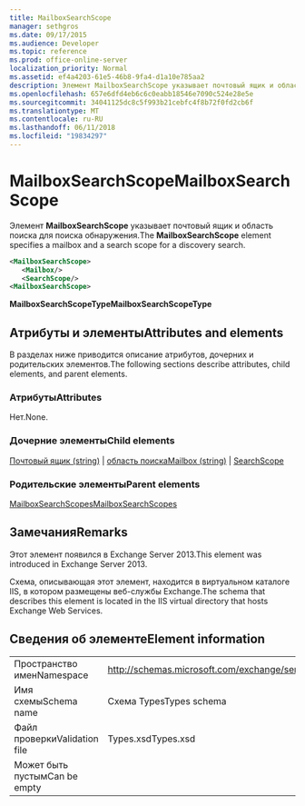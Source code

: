 ```yaml
---
title: MailboxSearchScope
manager: sethgros
ms.date: 09/17/2015
ms.audience: Developer
ms.topic: reference
ms.prod: office-online-server
localization_priority: Normal
ms.assetid: ef4a4203-61e5-46b8-9fa4-d1a10e785aa2
description: Элемент MailboxSearchScope указывает почтовый ящик и область поиска для поиска обнаружения.
ms.openlocfilehash: 657e6dfd4eb6c6c0eabb18546e7090c524e28e5e
ms.sourcegitcommit: 34041125dc8c5f993b21cebfc4f8b72f0fd2cb6f
ms.translationtype: MT
ms.contentlocale: ru-RU
ms.lasthandoff: 06/11/2018
ms.locfileid: "19834297"
---
```

# <a name="mailboxsearchscope"></a><span data-ttu-id="7a89d-103">MailboxSearchScope</span><span class="sxs-lookup"><span data-stu-id="7a89d-103">MailboxSearchScope</span></span>

<span data-ttu-id="7a89d-104">Элемент **MailboxSearchScope** указывает почтовый ящик и область поиска для поиска обнаружения.</span><span class="sxs-lookup"><span data-stu-id="7a89d-104">The **MailboxSearchScope** element specifies a mailbox and a search scope for a discovery search.</span></span> 
  
```XML
<MailboxSearchScope>
   <Mailbox/>
   <SearchScope/>
<MailboxSearchScope>
```

<span data-ttu-id="7a89d-105">**MailboxSearchScopeType**</span><span class="sxs-lookup"><span data-stu-id="7a89d-105">**MailboxSearchScopeType**</span></span>

## <a name="attributes-and-elements"></a><span data-ttu-id="7a89d-106">Атрибуты и элементы</span><span class="sxs-lookup"><span data-stu-id="7a89d-106">Attributes and elements</span></span>

<span data-ttu-id="7a89d-107">В разделах ниже приводится описание атрибутов, дочерних и родительских элементов.</span><span class="sxs-lookup"><span data-stu-id="7a89d-107">The following sections describe attributes, child elements, and parent elements.</span></span>
  
### <a name="attributes"></a><span data-ttu-id="7a89d-108">Атрибуты</span><span class="sxs-lookup"><span data-stu-id="7a89d-108">Attributes</span></span>

<span data-ttu-id="7a89d-109">Нет.</span><span class="sxs-lookup"><span data-stu-id="7a89d-109">None.</span></span>
  
### <a name="child-elements"></a><span data-ttu-id="7a89d-110">Дочерние элементы</span><span class="sxs-lookup"><span data-stu-id="7a89d-110">Child elements</span></span>

<span data-ttu-id="7a89d-111">[Почтовый ящик (string)](mailbox-string.md) | [область поиска](searchscope.md)</span><span class="sxs-lookup"><span data-stu-id="7a89d-111">[Mailbox (string)](mailbox-string.md) | [SearchScope](searchscope.md)</span></span>
  
### <a name="parent-elements"></a><span data-ttu-id="7a89d-112">Родительские элементы</span><span class="sxs-lookup"><span data-stu-id="7a89d-112">Parent elements</span></span>

[<span data-ttu-id="7a89d-113">MailboxSearchScopes</span><span class="sxs-lookup"><span data-stu-id="7a89d-113">MailboxSearchScopes</span></span>](mailboxsearchscopes.md)
  
## <a name="remarks"></a><span data-ttu-id="7a89d-114">Замечания</span><span class="sxs-lookup"><span data-stu-id="7a89d-114">Remarks</span></span>

<span data-ttu-id="7a89d-115">Этот элемент появился в Exchange Server 2013.</span><span class="sxs-lookup"><span data-stu-id="7a89d-115">This element was introduced in Exchange Server 2013.</span></span>
  
<span data-ttu-id="7a89d-116">Схема, описывающая этот элемент, находится в виртуальном каталоге IIS, в котором размещены веб-службы Exchange.</span><span class="sxs-lookup"><span data-stu-id="7a89d-116">The schema that describes this element is located in the IIS virtual directory that hosts Exchange Web Services.</span></span>
  
## <a name="element-information"></a><span data-ttu-id="7a89d-117">Сведения об элементе</span><span class="sxs-lookup"><span data-stu-id="7a89d-117">Element information</span></span>

|||
|:-----|:-----|
|<span data-ttu-id="7a89d-118">Пространство имен</span><span class="sxs-lookup"><span data-stu-id="7a89d-118">Namespace</span></span>  <br/> |http://schemas.microsoft.com/exchange/services/2006/types  <br/> |
|<span data-ttu-id="7a89d-119">Имя схемы</span><span class="sxs-lookup"><span data-stu-id="7a89d-119">Schema name</span></span>  <br/> |<span data-ttu-id="7a89d-120">Схема Types</span><span class="sxs-lookup"><span data-stu-id="7a89d-120">Types schema</span></span>  <br/> |
|<span data-ttu-id="7a89d-121">Файл проверки</span><span class="sxs-lookup"><span data-stu-id="7a89d-121">Validation file</span></span>  <br/> |<span data-ttu-id="7a89d-122">Types.xsd</span><span class="sxs-lookup"><span data-stu-id="7a89d-122">Types.xsd</span></span>  <br/> |
|<span data-ttu-id="7a89d-123">Может быть пустым</span><span class="sxs-lookup"><span data-stu-id="7a89d-123">Can be empty</span></span>  <br/> ||
   

